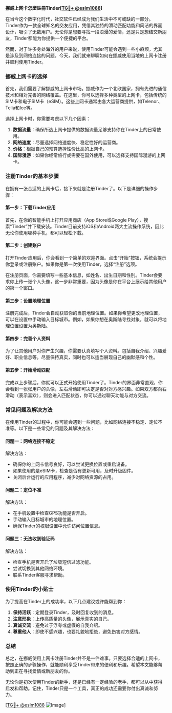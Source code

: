 **挪威上网卡怎麽註冊Tinder[[TG💪+ @esim1088](https://t.me/s/esim1088)]**

在当今这个数字化时代，社交软件已经成为我们生活中不可或缺的一部分。Tinder作为一款全球知名的交友应用，凭借其独特的滑动匹配功能和简洁的界面设计，吸引了无数用户。无论你是想要寻找一段浪漫的爱情，还是只是想结交新朋友，Tinder都能为你提供一个便捷的平台。

然而，对于许多身处海外的用户来说，使用Tinder可能会遇到一些小麻烦，尤其是涉及到网络连接的问题。今天，我们就来聊聊如何在挪威使用当地的上网卡注册并顺利使用Tinder。

### **挪威上网卡的选择**

首先，我们需要了解挪威的上网卡市场。挪威作为一个北欧国家，拥有先进的通信技术和相对完善的网络覆盖。在这里，你可以选择多种类型的上网卡，包括传统的SIM卡和电子SIM卡（eSIM）。这些上网卡通常由各大运营商提供，如Telenor、Telia和Ice等。

选择上网卡时，你需要考虑以下几个因素：

1. **数据流量**：确保所选上网卡提供的数据流量足够支持你在Tinder上的日常使用。
2. **网络速度**：尽量选择网络速度快、稳定性好的运营商。
3. **价格**：根据自己的预算选择性价比高的上网卡。
4. **国际漫游**：如果你经常旅行或需要在国外使用，可以选择支持国际漫游的上网卡。

### **注册Tinder的基本步骤**

在拥有一张合适的上网卡后，接下来就是注册Tinder了。以下是详细的操作步骤：

#### **第一步：下载Tinder应用**

首先，在你的智能手机上打开应用商店（App Store或Google Play），搜索“Tinder”并下载安装。Tinder目前支持iOS和Android两大主流操作系统，因此无论你使用哪种手机，都可以轻松下载。

#### **第二步：创建账户**

打开Tinder应用后，你会看到一个简单的欢迎界面。点击“开始”按钮，系统会提示你登录或注册账户。如果你是第一次使用Tinder，选择“注册”选项。

在注册页面，你需要填写一些基本信息，如姓名、出生日期和性别。Tinder会要求你上传一张个人头像，这一步非常重要，因为头像是你在平台上展示给其他用户的第一个窗口。

#### **第三步：设置地理位置**

注册完成后，Tinder会自动获取你的当前地理位置。如果你希望更改地理位置，可以在设置中手动输入目标城市。例如，如果你想在奥斯陆寻找对象，就可以将地理位置设置为奥斯陆。

#### **第四步：完善个人资料**

为了让其他用户对你产生兴趣，你需要认真填写个人资料。包括自我介绍、兴趣爱好、职业信息等。尽量保持真实，同时也可以适当展现自己的幽默感和个性。

#### **第五步：开始滑动匹配**

完成以上步骤后，你就可以正式开始使用Tinder了。Tinder的界面非常直观，你会看到一张张用户的头像，左右滑动即可决定是否对对方感兴趣。如果双方都向右滑动（表示喜欢），则会进入匹配状态，你可以通过聊天功能与对方交流。

### **常见问题及解决方法**

在使用Tinder的过程中，你可能会遇到一些问题，比如网络连接不稳定、定位不准等。以下是一些常见的问题及其解决方法：

#### **问题一：网络连接不稳定**

解决方法：
- 确保你的上网卡信号良好，可以尝试更换位置或重启设备。
- 如果使用的是eSIM卡，检查是否有更新可用，及时升级固件。
- 关闭后台运行的应用程序，减少对网络资源的占用。

#### **问题二：定位不准**

解决方法：
- 在手机设置中检查GPS功能是否开启。
- 手动输入目标城市的地理位置。
- 确保Tinder的权限设置中允许访问位置信息。

#### **问题三：无法收到验证码**

解决方法：
- 检查手机是否开启了垃圾短信过滤功能。
- 尝试切换到其他网络环境。
- 联系Tinder客服寻求帮助。

### **使用Tinder的小贴士**

为了提高在Tinder上的成功率，以下几点建议或许能帮到你：

1. **保持活跃**：定期登录Tinder，及时回复收到的消息。
2. **注意形象**：上传高质量的头像，展示真实的自己。
3. **真诚交流**：避免过于浮夸或虚假的自我介绍。
4. **尊重他人**：即使不感兴趣，也要礼貌地拒绝，避免伤害对方感情。

### **总结**

总之，在挪威使用上网卡注册Tinder并不是一件难事。只要选择合适的上网卡，按照正确的步骤操作，就能顺利享受Tinder带来的便利和乐趣。希望本文能够帮助到正在寻找爱情或新朋友的你。

无论你是初次使用Tinder的新手，还是已经有一定经验的老手，都可以从中获得启发和帮助。记住，Tinder只是一个工具，真正的成功还需要你付出真诚和努力。

[[TG💪+ @esim1088](https://t.me/s/esim1088) ![Image](https://i.postimg.cc/4NQfJmqS/Snipaste-2025-05-13-00-14-12.png)]